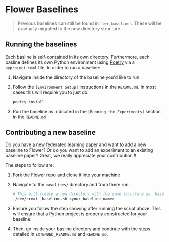 # Flower Baselines


> Previous baselines can still be found in `flwr_baselines`. These will be gradually migrated to the new directory structure.

## Running the baselines

Each basline is self-contained in its own directory. Furthermore, each basline defines its own Python environment using [Poetry](https://python-poetry.org/docs/) via a `pyproject.toml` file. In order to run a baseline:

1. Navigate inside the directory of the baseline you'd like to run
2. Follow the `[Environment Setup]` instructions in the `README.md`. In most cases this will require you to just do:

    ```bash
    poetry install
    ```
3. Run the baseline as indicated in the `[Running the Experiments]` section in the `README.md`


## Contributing a new baseline

Do you have a new federated learning paper and want to add a new baseline to Flower? Or do you want to add an experiment to an existing baseline paper? Great, we really appreciate your contribution !!

The steps to follow are:

1. Fork the Flower repo and clone it into your machine
2. Navigate to the `baselines/` directory and from there run:

    ```bash
    # This will create a new directory with the same structure as `baseline_template`.
    ./dev/creat-_baseline.sh <your_baseline_name>
    ``` 
3. Ensure you follow the step showing after running the script above. This will ensure that a Python project is properly constructed for your baseline.
4. Then, go inside your basline directory and continue with the steps detailed in `EXTENDED_README.md` and `README.md`.
